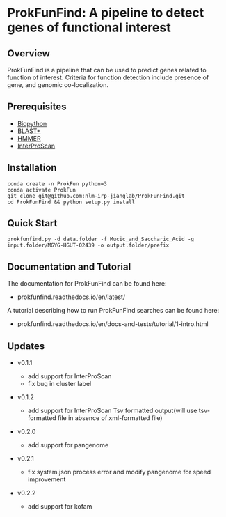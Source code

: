 # ProkFunFind: A pipeline to detect genes of functional interest

## Overview
  ProkFunFind is a pipeline that can be used to predict genes related to function of interest.
  Criteria for function detection include presence of gene, and genomic co-localization.

## Prerequisites
+ [Biopython](https://biopython.org/)
+ [BLAST+](https://ftp.ncbi.nlm.nih.gov/blast/executables/blast+/LATEST/)
+ [HMMER](http://eddylab.org/software/hmmer/hmmer.tar.gz)
+ [InterProScan](https://github.com/ebi-pf-team/interproscan)

## Installation

```
conda create -n ProkFun python=3
conda activate ProkFun
git clone git@github.com:nlm-irp-jianglab/ProkFunFind.git
cd ProkFunFind && python setup.py install
```

## Quick Start
```
prokfunfind.py -d data.folder -f Mucic_and_Saccharic_Acid -g input.folder/MGYG-HGUT-02439 -o output.folder/prefix
```

## Documentation and Tutorial
The documentation for ProkFunFind can be found here: 
- prokfunfind.readthedocs.io/en/latest/

A tutorial describing how to run ProkFunFind searches can be found here: 
- prokfunfind.readthedocs.io/en/docs-and-tests/tutorial/1-intro.html

## Updates

* v0.1.1
    * add support for InterProScan
    * fix bug in cluster label

* v0.1.2
    * add support for InterProScan Tsv formatted output(will use tsv-formatted file in absence of xml-formatted file)

* v0.2.0
    * add support for pangenome

* v0.2.1
    * fix system.json process error and modify pangenome for speed improvement

* v0.2.2
    * add support for kofam
